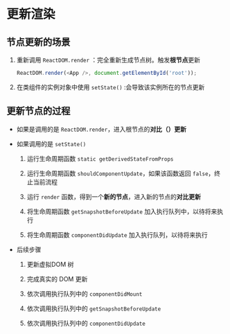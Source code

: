 # 更新渲染

## 节点更新的场景

1.  重新调用 `ReactDOM.render` ：完全重新生成节点树。触发**根节点**更新

    ```js
    ReactDOM.render(<App />, document.getElementById('root'));

    ```

2.  在类组件的实例对象中使用 `setState()` :会导致该实例所在的节点更新

## 更新节点的过程

  - 如果是调用的是 `ReactDOM.render`，进入根节点的**对比（**​**）更新**

  - 如果调用的是 `setState()`

    1.  运行生命周期函数 `static getDerivedStateFromProps`

    2.  运行生命周期函数 `shouldComponentUpdate`，如果该函数返回 `false`，终止当前流程

    3.  运行 `render` 函数，得到一个**新的节点**，进入新的节点的**对比更新**

    4.  将生命周期函数 `getSnapshotBeforeUpdate` 加入执行队列中，以待将来执行

    5.  将生命周期函数 `componentDidUpdate` 加入执行队列，以待将来执行

  - 后续步骤

    1.  更新虚拟DOM 树

    2.  完成真实的 DOM 更新

    3.  依次调用执行队列中的 `componentDidMount`

    4.  依次调用执行队列中的 `getSnapshotBeforeUpdate`

    5.  依次调用执行队列中的 `componentDidUpdate`
